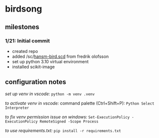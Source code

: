 # birdsong #

## milestones ##
### 1/21: Initial commit ###   
* created repo
* added /sc/[hansm-bird.scd](https://fredrikolofsson.com/f0blog/hansm-bird/) from fredrik olofsson
* set up python 3.10 virtual environment
* installed scikit-image

## configuration notes ##

_set up venv in vscode:_
`python -m venv .venv`

_to activate venv in vscode:_
command palette (Ctrl+Shift+P): `Python Select Interpreter`

_to fix venv permission issue on windows:_
`Set-ExecutionPolicy -ExecutionPolicy RemoteSigned -Scope Process`

_to use requirements.txt:_
`pip install -r requirements.txt`


